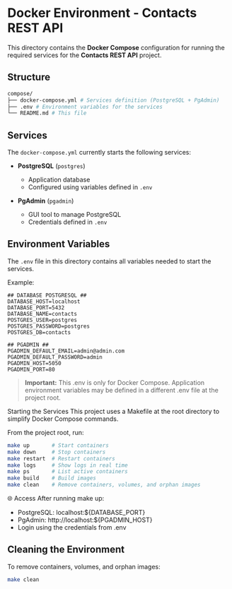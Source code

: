 # Docker Environment - Contacts REST API

This directory contains the **Docker Compose** configuration for running the required services for the **Contacts REST API** project.

## Structure

```bash
compose/
├── docker-compose.yml # Services definition (PostgreSQL + PgAdmin)
├── .env # Environment variables for the services
└── README.md # This file
```

## Services

The `docker-compose.yml` currently starts the following services:

- **PostgreSQL** (`postgres`)
  - Application database
  - Configured using variables defined in `.env`

- **PgAdmin** (`pgadmin`)
  - GUI tool to manage PostgreSQL
  - Credentials defined in `.env`

## Environment Variables

The `.env` file in this directory contains all variables needed to start the services.

Example:
```env
## DATABASE POSTGRESQL ##
DATABASE_HOST=localhost
DATABASE_PORT=5432
DATABASE_NAME=contacts
POSTGRES_USER=postgres
POSTGRES_PASSWORD=postgres
POSTGRES_DB=contacts

## PGADMIN ##
PGADMIN_DEFAULT_EMAIL=admin@admin.com
PGADMIN_DEFAULT_PASSWORD=admin
PGADMIN_HOST=5050
PGADMIN_PORT=80
```

> **Important:** This .env is only for Docker Compose.
> Application environment variables may be defined in a different .env file at the project root.

Starting the Services
This project uses a Makefile at the root directory to simplify Docker Compose commands.

From the project root, run:
````bash
make up       # Start containers
make down     # Stop containers
make restart  # Restart containers
make logs     # Show logs in real time
make ps       # List active containers
make build    # Build images
make clean    # Remove containers, volumes, and orphan images
````
🌐 Access
After running make up:
- PostgreSQL: localhost:${DATABASE_PORT}
- PgAdmin: http://localhost:${PGADMIN_HOST}
- Login using the credentials from .env

## Cleaning the Environment
To remove containers, volumes, and orphan images:
````bash
make clean

````